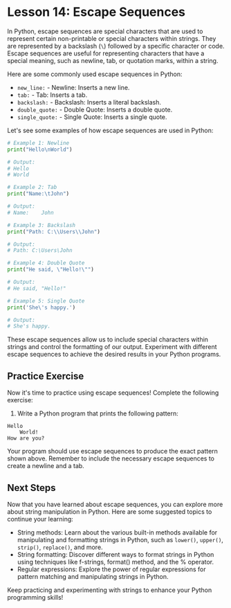 # **Lesson 14: Escape Sequences**

In Python, escape sequences are special characters that are used to represent certain non-printable or special characters within strings. They are represented by a backslash (`\`) followed by a specific character or code. Escape sequences are useful for representing characters that have a special meaning, such as newline, tab, or quotation marks, within a string.

Here are some commonly used escape sequences in Python:

- `new_line:` - Newline: Inserts a new line.
- `tab:` - Tab: Inserts a tab.
- `backslash:` - Backslash: Inserts a literal backslash.
- `double_quote:` - Double Quote: Inserts a double quote.
- `single_quote:` - Single Quote: Inserts a single quote.

Let's see some examples of how escape sequences are used in Python:

```python
# Example 1: Newline
print("Hello\nWorld")

# Output:
# Hello
# World

# Example 2: Tab
print("Name:\tJohn")

# Output:
# Name:    John

# Example 3: Backslash
print("Path: C:\\Users\\John")

# Output:
# Path: C:\Users\John

# Example 4: Double Quote
print("He said, \"Hello!\"")

# Output:
# He said, "Hello!"

# Example 5: Single Quote
print('She\'s happy.')

# Output:
# She's happy.
```

These escape sequences allow us to include special characters within strings and control the formatting of our output. Experiment with different escape sequences to achieve the desired results in your Python programs.

## **Practice Exercise**

Now it's time to practice using escape sequences! Complete the following exercise:

1. Write a Python program that prints the following pattern:

```
Hello
    World!
How are you?
```

Your program should use escape sequences to produce the exact pattern shown above. Remember to include the necessary escape sequences to create a newline and a tab.

## **Next Steps**

Now that you have learned about escape sequences, you can explore more about string manipulation in Python. Here are some suggested topics to continue your learning:

- String methods: Learn about the various built-in methods available for manipulating and formatting strings in Python, such as `lower()`, `upper()`, `strip()`, `replace()`, and more.
- String formatting: Discover different ways to format strings in Python using techniques like f-strings, format() method, and the % operator.
- Regular expressions: Explore the power of regular expressions for pattern matching and manipulating strings in Python.

Keep practicing and experimenting with strings to enhance your Python programming skills!